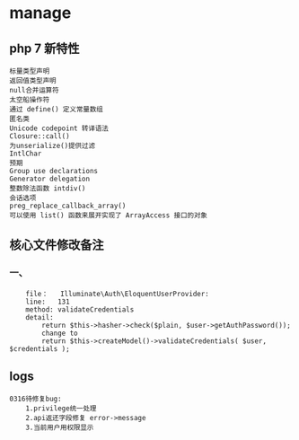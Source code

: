 # manage 

## php 7 新特性
    标量类型声明
    返回值类型声明
    null合并运算符
    太空船操作符
    通过 define() 定义常量数组
    匿名类
    Unicode codepoint 转译语法
    Closure::call()
    为unserialize()提供过滤
    IntlChar
    预期
    Group use declarations
    Generator delegation
    整数除法函数 intdiv()
    会话选项
    preg_replace_callback_array()
    可以使用 list() 函数来展开实现了 ArrayAccess 接口的对象
    
    
## 核心文件修改备注
### 一、
        file：   Illuminate\Auth\EloquentUserProvider:
        line:   131
        method: validateCredentials
        detail: 
            return $this->hasher->check($plain, $user->getAuthPassword());
            change to
            return $this->createModel()->validateCredentials( $user, $credentials );
       
## logs 
    0316待修复bug:
        1.privilege统一处理
        2.api返还字段修复 error->message
        3.当前用户用权限显示